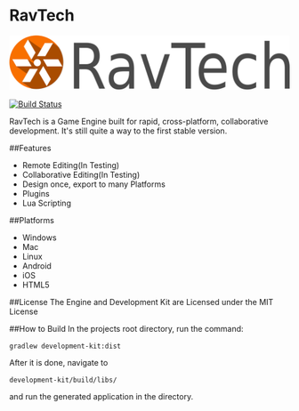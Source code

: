 # RavTech
![Alt text](/logo.png?raw=true "")

[![Build Status](https://travis-ci.org/Quexten/RavTech.svg?branch=master)](https://travis-ci.org/Quexten/RavTech)

RavTech is a Game Engine built for rapid, cross-platform, collaborative development.
It's still quite a way to the first stable version.

##Features
- Remote Editing(In Testing)
- Collaborative Editing(In Testing)
- Design once, export to many Platforms
- Plugins
- Lua Scripting

##Platforms
- Windows
- Mac
- Linux
- Android
- iOS
- HTML5

##License
The Engine and Development Kit are Licensed under the MIT License

##How to Build
In the projects root directory, run the command:
```
gradlew development-kit:dist
```
After it is done, navigate to 
```
development-kit/build/libs/
```
and run the generated application in the directory.
